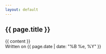 ```yaml
---
layout: default
---
```


<article class="post">

  <h1>{{ page.title }}</h1>

  <div class="entry">
    {{ content }}
  </div>

  <div class="date">
    Written on {{ page.date | date: "%B %e, %Y" }}
  </div>
  
</article>